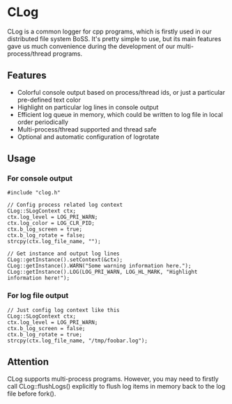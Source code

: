 # CLog
CLog is a common logger for cpp programs, which is firstly used in our distributed file system BoSS. It's pretty simple to use, but its main features gave us much convenience during the development of our multi-process/thread programs.

## Features
* Colorful console output based on process/thread ids, or just a particular pre-defined text color
* Highlight on particular log lines in console output
* Efficient log queue in memory, which could be written to log file in local order periodically
* Multi-process/thread supported and thread safe
* Optional and automatic configuration of logrotate

## Usage
### For console output
    #include "clog.h"
    
    // Config process related log context
    CLog::SLogContext ctx;
    ctx.log_level = LOG_PRI_WARN;
    ctx.log_color = LOG_CLR_PID;
    ctx.b_log_screen = true;
    ctx.b_log_rotate = false;
    strcpy(ctx.log_file_name, "");
    
    // Get instance and output log lines
    CLog::getInstance().setContext(&ctx);
    CLog::getInstance().WARN("Some warning information here.");
    CLog::getInstance().LOG(LOG_PRI_WARN, LOG_HL_MARK, "Highlight information here!");
### For log file output
    // Just config log context like this
    CLog::SLogContext ctx;
    ctx.log_level = LOG_PRI_WARN;
    ctx.b_log_screen = false;
    ctx.b_log_rotate = true;
    strcpy(ctx.log_file_name, "/tmp/foobar.log");

## Attention
CLog supports multi-process programs. However, you may need to firstly call CLog::flushLogs() explicitly to flush log items in memory back to the log file before fork().
